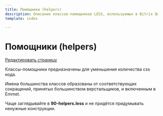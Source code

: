 ```yaml
---
title: Помощники (helpers) 
description: Описание классов-помощников LESS, используемых в Bitrix Quick Start
template: index

---
```


# Помощники (helpers)

<a href="https://github.com/pafnuty/bqs-site/blob/dev/content/documentation/less/helpers.md" class="btn btn-mini mb20" target="_blank">Редактировать страницу</a>

Классы-помощники предназначены для уменьшения количества css кода.

Имена большинства классов образованы от соответствующих сокращений, принятых большинством верстальщиков, и включенным в Emmet.

<div class="tip">Чаще заглядывайте в <b>90-helpers.less</b> и не придётся придумывать ненужные конструкции.</div>